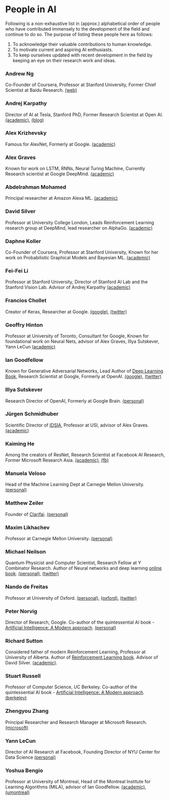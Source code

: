 # People in AI

Following is a non-exhaustive list in (approx.) alphabetical order of people who have contributed immensely to the development of the field and continue to do so. The purpose of listing these people here as follows:
1. To acknowledge their valuable contributions to human knowledge.
2. To motivate current and aspiring AI enthusiasts.
3. To keep ourselves updated with recent development in the field by keeping an eye on their research work and ideas.


### Andrew Ng
Co-Founder of Coursera, Professor at Stanford University, Former Chief Scientist at Baidu Research. [(web)](www.andrewng.org/)

### Andrej Karpathy
Director of AI at Tesla, Stanford PhD, Former Research Scientist at Open AI. [(academic)](https://cs.stanford.edu/people/karpathy/), [(blog)](http://karpathy.github.io/)

### Alex Krizhevsky
Famous for AlexNet, Formerly at Google. [(academic)](https://www.cs.toronto.edu/~kriz/)

### Alex Graves
Known for work on LSTM, RNNs, Neural Turing Machine, Currently Research scientist at Google DeepMind.  [(academic)](https://www.cs.toronto.edu/~graves/)

### Abdelrahman Mohamed
Principal researcher at Amazon Alexa ML. [(academic)](http://www.cs.toronto.edu/~asamir/)

### David Silver
Professor at University College London, Leads Reinforcement Learning research group at DeepMind, lead researcher on AlphaGo. [(academic)](http://www0.cs.ucl.ac.uk/staff/d.silver/web/Home.html)

### Daphne Koller
Co-Founder of Coursera, Professor at Stanford University, Known for her work on Probabilistic Graphical Models and Bayesian ML. [(academic)](http://ai.stanford.edu/users/koller/)

### Fei-Fei Li
Professor at Stanford University, Director of Stanford AI Lab and the Stanford Vision Lab. Advisor of Andrej Karpathy [(academic)](http://vision.stanford.edu/feifeili/)

### Francios Chollet
Creator of Keras, Researcher at Google. [(google)](https://research.google.com/pubs/105096.html), [(twitter)](https://twitter.com/fchollet)

### Geoffry Hinton
Professor at University of Toronto, Consultant for Google, Known for foundational work on Neural Nets, advisor of Alex Graves, Illya Sutskever, Yann LeCun [(academic)](http://www.cs.toronto.edu/~hinton/)

### Ian Goodfellow
Known for Generative Adversarial Networks, Lead Author of [Deep Learning Book](www.deeplearningbook.org), Research Scientist at Google, Formerly at OpenAI. [(google)](https://research.google.com/pubs/105214.html), [(twitter)](https://twitter.com/goodfellow_ian?lang=en)

### Illya Sutskever
Research Director of OpenAI, Formerly at Google Brain. [(personal)](http://www.cs.toronto.edu/~ilya/)

### Jürgen Schmidhuber
Scientific Director of [IDSIA](http://www.idsia.ch/), Professor at USI, advisor of Alex Graves. [(academic)](http://people.idsia.ch/~juergen/)

### Kaiming He
Among the creators of ResNet, Research Scientist at Facebook AI Research, Former Microsoft Research Asia. [(academic)](http://kaiminghe.com/), [(fb)](https://research.fb.com/people/he-kaiming/)

### Manuela Veloso 
Head of the Machine Learning Dept at Carnegie Mellon University. [(personal)](http://www.cs.cmu.edu/~mmv/)

### Matthew Zeiler
Founder of [Clarifai](https://www.clarifai.com/about). [(personal)](http://www.matthewzeiler.com/)

### Maxim Likhachev 
Professor at Carnegie Mellon University. [(personal)](http://www.cs.cmu.edu/~maxim/)

### Michael Neilson
Quantum Physicist and Computer Scientist, Research Fellow at Y Combinator Research. Author of Neural networks and deep learning [online book](http://neuralnetworksanddeeplearning.com/). [(personal)](michaelnielsen.org), [(twitter)](https://twitter.com/michael_nielsen)

### Nando de Freitas
Professor at University of Oxford. [(personal)](http://www.cs.ubc.ca/~nando/), [(oxford)](https://www.cs.ox.ac.uk/people/nando.defreitas/), [(twitter)](https://twitter.com/nandodf?lang=en)

### Peter Norvig 
Director of Research, Google. Co-author of the quintessential AI book - [Artificial Intelligence: A Modern approach](http://aima.cs.berkeley.edu/). [(personal)](http://www.norvig.com/)

### Richard Sutton
Considered father of modern Reinforcement Learning, Professor at University of Alberta. Author of [Reinforcement Learning book](http://incompleteideas.net/book/the-book-2nd.html). Advisor of David Silver. [(academic)](http://incompleteideas.net/).

### Stuart Russell 
Professor of Computer Science, UC Berkeley. Co-author of the quintessential AI book - [Artificial Intelligence: A Modern approach](http://aima.cs.berkeley.edu/).  [(berkeley)](https://people.eecs.berkeley.edu/~russell/) 

### Zhengyou  Zhang
Principal Researcher and Research Manager at Microsoft Research. [(microsoft)](https://www.microsoft.com/en-us/research/people/zhang/)

### Yann LeCun
Director of AI Research at Facebook, Founding Director of NYU Center for Data Science [(personal)](http://yann.lecun.com/)


### Yoshua Bengio
Professor at University of Montreal, Head of the Montreal Institute for Learning Algorithms (MILA), advisor of Ian Goodfellow. [(academic)](https://mila.quebec/en/person/bengio-yoshua/), [(umontreal)](http://www.iro.umontreal.ca/~bengioy/yoshua_en/index.html)
